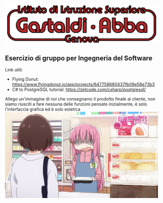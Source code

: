 <img src="HTML/header.png">

## Esercizio di gruppo per Ingegneria del Software

Link utili: 
- Flying Donut: https://www.flyingdonut.io/app/projects/647758660437fb09e58e73b3 
- C# to PostgreSQL tutorial: https://zetcode.com/csharp/postgresql/


Allego un'immagine di noi che consegnamo il prodotto finale al cliente, non siamo riusciti a fare nessuna delle funzioni pensate inizialmente, è solo l'interfaccia grafica ed è solo estetica
<img src="HTML/mzZ6Oe2.png">
